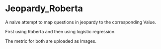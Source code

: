 # Jeopardy_Roberta
A naive attempt to map questions in jeopardy to the corresponding Value.

First using Roberta and then using logistic regression.

The metric for both are uploaded as Images.

